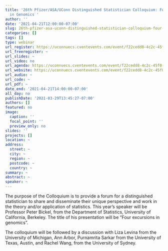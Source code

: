 ```yaml
---
title: '26th Pfizer/ASA/UConn Distinguished Statistician Colloquium: Four Excursions
  in Genomics '
author: ''
date: '2021-04-21T12:00:00-07:00'
slug: 26th-pfizer-asa-uconn-distinguished-statistician-colloquium-four-excursions-in-genomics
categories: []
tags: []
type: webinar
url_register: https://uconnuecs.cventevents.com/event/f22cedd8-4c2c-45f0-b363-3b89fd68f84b/regProcessStep1
url_freeregister: ~
url_slides: ~
url_video: no
url_agenda: https://uconnuecs.cventevents.com/event/f22cedd8-4c2c-45f0-b363-3b89fd68f84b/websitePage:645d57e4-75eb-4769-b2c0-f201a0bfc6ce
url_website: https://uconnuecs.cventevents.com/event/f22cedd8-4c2c-45f0-b363-3b89fd68f84b/summary
url_audio: ~
url_code: ~
url_pdf: ~
date_end: '2021-04-21T14:00:00-07:00'
all_day: no
publishDate: '2021-03-29T13:45:27-07:00'
authors: []
featured: no
image:
  caption: ''
  focal_point: ''
  preview_only: no
slides: ''
projects: []
location: ~
address:
  street: ~
  city: ~
  region: ~
  postcode: ~
  country: ~
summary: ~
abstract: ~
speaker: ~
---
```

<!--more-->
The purpose of the Colloquium is to provide a forum for a distinguished statistician to share and disseminate their unique perspective and work in the theory and/or application of statistics. This year’s speaker will be Professor Peter Bickel, from the Department of Statistics, University of California, Berkeley. The title of his presentation will be “Four excursions in genomics”.  

The colloquium will be followed by a discussion with Liza Levina from the University of Michigan, Ann Arbor, Purnamrita Sarkar from the University of Texas, Austin, and Rachel Wang, from the University of Sydney. 